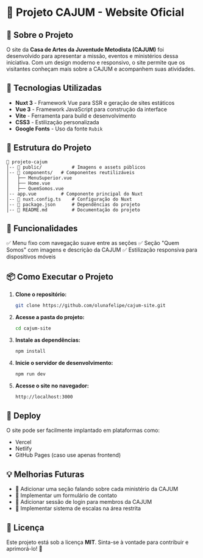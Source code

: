 # 🚀 Projeto CAJUM - Website Oficial

## 📌 Sobre o Projeto
O site da **Casa de Artes da Juventude Metodista (CAJUM)** foi desenvolvido para apresentar a missão, eventos e ministérios dessa iniciativa. Com um design moderno e responsivo, o site permite que os visitantes conheçam mais sobre a CAJUM e acompanhem suas atividades.

## 🎨 Tecnologias Utilizadas
- **Nuxt 3** - Framework Vue para SSR e geração de sites estáticos
- **Vue 3** - Framework JavaScript para construção da interface
- **Vite** - Ferramenta para build e desenvolvimento
- **CSS3** - Estilização personalizada
- **Google Fonts** - Uso da fonte `Rubik`

## 📂 Estrutura do Projeto
```
📁 projeto-cajum
│-- 📁 public/           # Imagens e assets públicos
│-- 📁 components/   # Componentes reutilizáveis
│   ├── MenuSuperior.vue
│   ├── Home.vue
│   ├── QuemSomos.vue  
│-- app.vue         # Componente principal do Nuxt
│-- 📄 nuxt.config.ts    # Configuração do Nuxt
│-- 📄 package.json      # Dependências do projeto
│-- 📄 README.md         # Documentação do projeto
```

## 📜 Funcionalidades
✅ Menu fixo com navegação suave entre as seções
✅ Seção "Quem Somos" com imagens e descrição da CAJUM
✅ Estilização responsiva para dispositivos móveis

## 📦 Como Executar o Projeto
1. **Clone o repositório:**
   ```sh
   git clone https://github.com/olunafelipe/cajum-site.git
   ```
2. **Acesse a pasta do projeto:**
   ```sh
   cd cajum-site
   ```
3. **Instale as dependências:**
   ```sh
   npm install
   ```
4. **Inicie o servidor de desenvolvimento:**
   ```sh
   npm run dev
   ```
5. **Acesse o site no navegador:**
   ```sh
   http://localhost:3000
   ```

## 🚀 Deploy
O site pode ser facilmente implantado em plataformas como:
- Vercel
- Netlify
- GitHub Pages (caso use apenas frontend)

## 💡 Melhorias Futuras
- 📌 Adicionar uma seção falando sobre cada ministério da CAJUM
- 📌 Implementar um formulário de contato
- 📌 Adicionar sessão de login para membros da CAJUM
- 📌 Implementar sistema de escalas na área restrita

## 📝 Licença
Este projeto está sob a licença **MIT**. Sinta-se à vontade para contribuir e aprimorá-lo! 🙌

